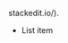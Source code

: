 
stackedit.io/).

 - List item

<!--stackedit_data:
eyJoaXN0b3J5IjpbLTMyODc3MTM2LDE5NTc4NDE4MjJdfQ==
-->
